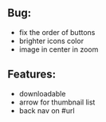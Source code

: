 ## Bug:
- fix the order of buttons
- brighter icons color
- image in center in zoom

## Features:
- downloadable
- arrow for thumbnail list
- back nav on #url